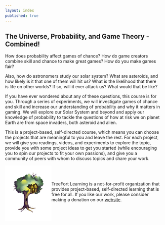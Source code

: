 ```yaml
---
layout: index
published: true
---
```


## The Universe, Probability, and Game Theory - Combined!

How does probability affect games of chance?  How do game creators combine skill and chance to make great games?  How do you make games fair?

Also, how do astronomers study our solar system?  What are asteroids, and how likely is it that one of them will hit us?  What is the likelihood that there is life on other worlds?  If so, will it ever attack us?  What would that be like?

If you have ever wondered about any of these questions, this course is for you.  Through a series of experiments, we will investigate games of chance and skill and increase our understanding of probability and why it matters in gaming.  We will explore our Solar System and beyond and apply our knowledge of probability to tackle the questions of how at risk we on planet Earth are from space invaders, both asteroid and alien.

This is a project-based, self-directed course, which means you can choose the projects that are meaningful to you and leave the rest.  For each project, we will give you readings, videos, and experiments to explore the topic, provide you with some project ideas to get you started (while encouraging you to spin our projects to fit your own passions), and give you a community of peers with whom to discuss topics and share your work.

<img src="img/treeFortLogo.png" align="left">

<p><br><br><br>TreeFort Learning is a not-for-profit organization that provides project-based, self-directed learning that is free for all.  If you like our work, please consider making a donation on our <a href="http://www.treefortlearning.org">website</a>.</p>
